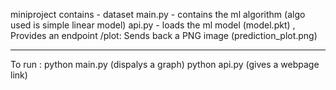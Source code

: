 miniproject contains - 
dataset
main.py - contains the ml algorithm (algo used is simple linear model)
api.py - loads the ml model (model.pkt) , Provides an endpoint /plot: Sends back a PNG image (prediction_plot.png) 
******************************************
To run : 
python main.py (dispalys a graph)
python api.py (gives a webpage link)


